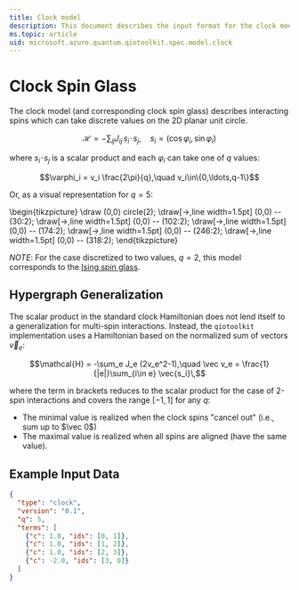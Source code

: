 ```yaml
---
title: Clock model
description: This document describes the input format for the clock model.
ms.topic: article
uid: microsoft.azure.quantum.qiotoolkit.spec.model.clock
---
```


Clock Spin Glass
================

The clock model (and corresponding clock spin glass) describes interacting spins
which can take discrete values on the 2D planar unit circle.

```math
\mathcal{H} = -\sum_{ij} J_{ij}\, s_i\!\cdot\!s_j,\quad s_i=(\cos\varphi_i, \sin\varphi_i)
```

where $`s_i\!\cdot\!s_j`$ is a scalar product and each $`\varphi_i`$ can take
one of $`q`$ values:

```math
\varphi_i = v_i \frac{2\pi}{q},\quad v_i\in\{0,\ldots,q-1\}
```

Or, as a visual representation for $`q=5`$:

\begin{tikzpicture}
  \draw (0,0) circle(2);
  \draw[->,line width=1.5pt] (0,0) -- (30:2);
  \draw[->,line width=1.5pt] (0,0) -- (102:2);
  \draw[->,line width=1.5pt] (0,0) -- (174:2);
  \draw[->,line width=1.5pt] (0,0) -- (246:2);
  \draw[->,line width=1.5pt] (0,0) -- (318:2);
\end{tikzpicture}

*NOTE*: For the case discretized to two values, $`q=2`$, this model corresponds
to the [Ising spin glass](ising.md).

Hypergraph Generalization
-------------------------
The scalar product in the standard clock Hamiltonian does not lend itself to a
generalization for multi-spin interactions. Instead, the `qiotoolkit` implementation
uses a Hamiltonian based on the normalized sum of vectors $`\vec v_e`$:

```math
\mathcal{H} = -\sum_e J_e (2v_e^2-1),\quad
\vec v_e = \frac{1}{|e|}\sum_{i\in e} \vec{s_i}\,
```

where the term in brackets reduces to the scalar product for the case of 2-spin
interactions and covers the range $`[-1,1]`$ for any $`q`$:
  
  * The minimal value is realized when the clock spins "cancel out" (i.e., sum
    up to $`\vec 0`$)
  * The maximal value is realized when all spins are aligned (have the same value).

Example Input Data
------------------

```json
{
  "type": "clock",
  "version": "0.1",
  "q": 5,
  "terms": [
    {"c": 1.0, "ids": [0, 1]},
    {"c": 1.0, "ids": [1, 2]},
    {"c": 1.0, "ids": [2, 3]},
    {"c": -2.0, "ids": [3, 0]}
  ]
}
```

